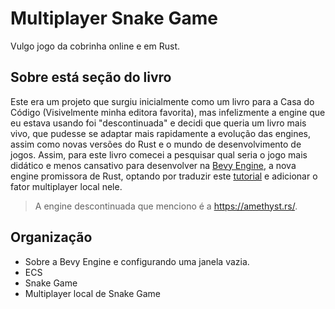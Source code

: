 # Multiplayer Snake Game

Vulgo jogo da cobrinha online e em Rust.

## Sobre está seção do livro 

Este era um projeto que surgiu inicialmente como um livro para a Casa do Código (Visivelmente minha editora favorita), mas infelizmente a engine que eu estava usando foi "descontinuada" e decidi que queria um livro mais vivo, que pudesse se adaptar mais rapidamente a evolução das engines, assim como novas versões do Rust e o mundo de desenvolvimento de jogos. Assim, para este livro comecei a pesquisar qual seria o jogo mais didático e menos cansativo para desenvolver na [Bevy Engine](https://bevyengine.org/), a nova engine promissora de Rust, optando por traduzir este [tutorial](https://mbuffett.com/posts/bevy-snake-tutorial/) e adicionar o fator multiplayer local nele. 

> A engine descontinuada que menciono é a https://amethyst.rs/.

## Organização

- Sobre a Bevy Engine e configurando uma janela vazia.
- ECS
- Snake Game
- Multiplayer local de Snake Game 